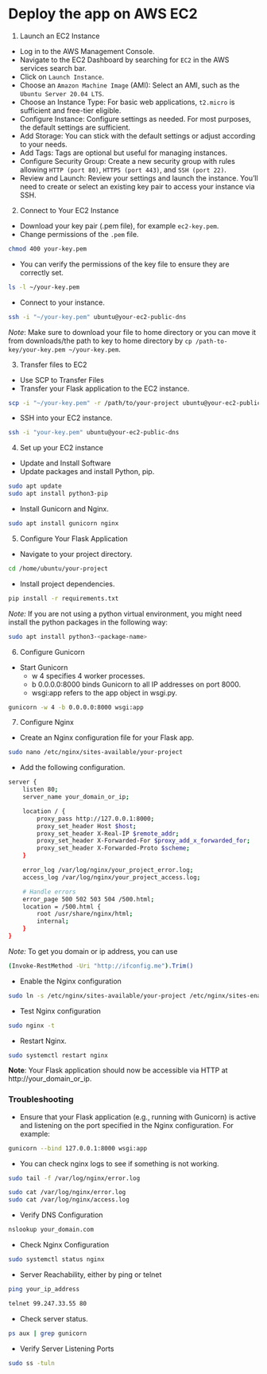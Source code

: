 # Deploy the app on AWS EC2

1. Launch an EC2 Instance
- Log in to the AWS Management Console.
- Navigate to the EC2 Dashboard by searching for `EC2` in the AWS services search bar.
- Click on `Launch Instance`.
- Choose an `Amazon Machine Image` (AMI): Select an AMI, such as the `Ubuntu Server 20.04 LTS`.
- Choose an Instance Type: For basic web applications, `t2.micro` is sufficient and free-tier eligible.
- Configure Instance: Configure settings as needed. For most purposes, the default settings are sufficient.
- Add Storage: You can stick with the default settings or adjust according to your needs.
- Add Tags: Tags are optional but useful for managing instances.
- Configure Security Group: Create a new security group with rules allowing `HTTP (port 80)`, `HTTPS (port 443)`, and `SSH (port 22)`.
- Review and Launch: Review your settings and launch the instance. You’ll need to create or select an existing key pair to access your instance via SSH.

2. Connect to Your EC2 Instance
- Download your key pair (.pem file), for example `ec2-key.pem`.
- Change permissions of the `.pem` file.

```bash
chmod 400 your-key.pem
```

- You can verify the permissions of the key file to ensure they are correctly set.

```bash
ls -l ~/your-key.pem
```

- Connect to your instance.

```bash
ssh -i "~/your-key.pem" ubuntu@your-ec2-public-dns
```

*Note*: Make sure to download your file to home directory or you can move it from downloads/the path to key to home directory by `cp /path-to-key/your-key.pem ~/your-key.pem`.

3. Transfer files to EC2

- Use SCP to Transfer Files
- Transfer your Flask application to the EC2 instance.

```bash
scp -i "~/your-key.pem" -r /path/to/your-project ubuntu@your-ec2-public-dns:/home/ubuntu/
```

- SSH into your EC2 instance.

```bash
ssh -i "your-key.pem" ubuntu@your-ec2-public-dns
```

4. Set up your EC2 instance

- Update and Install Software
- Update packages and install Python, pip.

```bash
sudo apt update
sudo apt install python3-pip
```

- Install Gunicorn and Nginx.

```bash
sudo apt install gunicorn nginx
```

5. Configure Your Flask Application

- Navigate to your project directory.

```bash
cd /home/ubuntu/your-project
```

- Install project dependencies.

```bash
pip install -r requirements.txt
```

*Note:* If you are not using a python virtual environment, you might need install the python packages in the following way:

```bash
sudo apt install python3-<package-name>
```

6. Configure Gunicorn

- Start Gunicorn
    - w 4 specifies 4 worker processes.
    - b 0.0.0.0:8000 binds Gunicorn to all IP addresses on port 8000.
    - wsgi:app refers to the app object in wsgi.py.

```bash
gunicorn -w 4 -b 0.0.0.0:8000 wsgi:app
```

7. Configure Nginx

- Create an Nginx configuration file for your Flask app.

```bash
sudo nano /etc/nginx/sites-available/your-project
```
    
- Add the following configuration.

```bash
server {
    listen 80;
    server_name your_domain_or_ip;

    location / {
        proxy_pass http://127.0.0.1:8000;
        proxy_set_header Host $host;
        proxy_set_header X-Real-IP $remote_addr;
        proxy_set_header X-Forwarded-For $proxy_add_x_forwarded_for;
        proxy_set_header X-Forwarded-Proto $scheme;
    }

    error_log /var/log/nginx/your_project_error.log;
    access_log /var/log/nginx/your_project_access.log;

    # Handle errors
    error_page 500 502 503 504 /500.html;
    location = /500.html {
        root /usr/share/nginx/html;
        internal;
    }
}
```

*Note:* To get you domain or ip address, you can use

```bash
(Invoke-RestMethod -Uri "http://ifconfig.me").Trim()
```

- Enable the Nginx configuration

```bash
sudo ln -s /etc/nginx/sites-available/your-project /etc/nginx/sites-enabled
```

- Test Nginx configuration

```bash
sudo nginx -t
```

- Restart Nginx.

```bash
sudo systemctl restart nginx
```

**Note**: Your Flask application should now be accessible via HTTP at http://your_domain_or_ip.

### Troubleshooting

- Ensure that your Flask application (e.g., running with Gunicorn) is active and listening on the port specified in the Nginx configuration. For example:

```bash
gunicorn --bind 127.0.0.1:8000 wsgi:app
```

- You can check nginx logs to see if something is not working.

```bash
sudo tail -f /var/log/nginx/error.log
```

```bash
sudo cat /var/log/nginx/error.log
sudo cat /var/log/nginx/access.log
```

- Verify DNS Configuration

```bash
nslookup your_domain.com
```

- Check Nginx Configuration

```bash
sudo systemctl status nginx
```

- Server Reachability, either by ping or telnet

```bash
ping your_ip_address
```

```bash
telnet 99.247.33.55 80
```

- Check server status.

```bash
ps aux | grep gunicorn
```

- Verify Server Listening Ports

```bash
sudo ss -tuln
```
